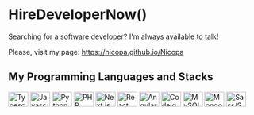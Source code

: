# HireDeveloperNow()

Searching for a software developer? I'm always available to talk!

Please, visit my page: <a href="https://nicopa.github.io/Nicopa">https://nicopa.github.io/Nicopa</a>

## My Programming Languages and Stacks

<span style="display: inline-block">
	<img align="center" width="40" height="30" src="https://cdn.jsdelivr.net/gh/devicons/devicon/icons/typescript/typescript-original.svg" alt="Typescript"/>
	<img align="center" width="40" height="30" src="https://cdn.jsdelivr.net/gh/devicons/devicon/icons/javascript/javascript-original.svg" alt="Javascript"/>
	<img align="center" width="40" height="30" src="https://cdn.jsdelivr.net/gh/devicons/devicon/icons/python/python-original.svg" alt="Python"/>
	<img align="center" width="40" height="30" src="https://cdn.jsdelivr.net/gh/devicons/devicon/icons/php/php-original.svg" alt="PHP"/>
	<img align="center" width="40" height="30" src="https://cdn.jsdelivr.net/gh/devicons/devicon/icons/nextjs/nextjs-original.svg" alt="Next.js"/>
	<img align="center" width="40" height="30" src="https://cdn.jsdelivr.net/gh/devicons/devicon/icons/react/react-original.svg" alt="React"/>
	<img align="center" width="40" height="30" src="https://cdn.jsdelivr.net/gh/devicons/devicon/icons/angularjs/angularjs-original.svg" alt="Angular"/>
	<img align="center" width="40" height="30" src="https://cdn.jsdelivr.net/gh/devicons/devicon/icons/codeigniter/codeigniter-plain.svg" alt="Codeigniter"/>
	<img align="center" width="40" height="30" src="https://cdn.jsdelivr.net/gh/devicons/devicon/icons/mysql/mysql-original.svg" alt="MySQL"/>
	<img align="center" width="40" height="30" src="https://cdn.jsdelivr.net/gh/devicons/devicon/icons/mongodb/mongodb-original.svg" alt="MongoDB"/>
	<img align="center" width="40" height="30" src="https://cdn.jsdelivr.net/gh/devicons/devicon/icons/sass/sass-original.svg" alt="Sass/SCSS"/>
</span>
